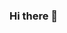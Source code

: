 ### Hi there 👋

<!--
**Olá sou o Renilson santos

Estou fazendo o curso de API.
- 🔭 Ainda não estou trabalhando na área.
- 🌱 Pretendo trabalhar como QA.
- 👯 I’m looking to collaborate on ...
- 🤔 I’m looking for help with ...
- 💬 Ask me about ...
- 📫 How to reach me: ...
- 😄 Pronouns: ...
- ⚡ Fun fact: ...
-->
